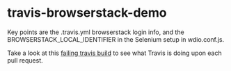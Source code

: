 # travis-browserstack-demo

Key points are the .travis.yml browserstack login info, and the BROWSERSTACK_LOCAL_IDENTIFIER in the Selenium setup in wdio.conf.js.

Take a look at this [failing travis build](https://travis-ci.org/micahgodbolt/travis-browserstack-demo/builds/191802291) to see what Travis is doing upon each pull request. 

